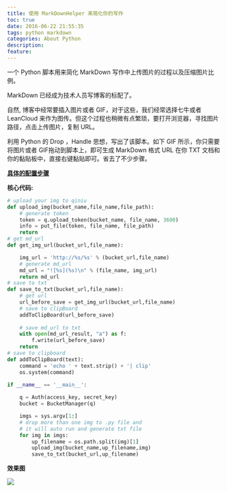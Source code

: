 ```yaml
---
title: 使用 MarkDownHelper 来简化你的写作
toc: true
date: 2016-06-22 21:55:35
tags: python markdown
categories: About Python
description:
feature:
---
```


一个 Python 脚本用来简化 MarkDown 写作中上传图片的过程以及压缩图片比例。

<!--more-->

MarkDown 已经成为技术人员写博客的标配了。

自然, 博客中经常要插入图片或者 GIF，对于这些，我们经常选择七牛或者 LeanCloud 来作为图传。但这个过程也稍微有点繁琐，要打开浏览器，寻找图片路径，点击上传图片，复制 URL。

利用 Python 的 Drop ，Handle 思想，写出了该脚本。如下 GIF 所示，你只需要将图片或者 GIF拖动到脚本上，即可生成 MarkDown 格式 URL 在你 TXT 文档和你的黏贴板中，直接右键黏贴即可。省去了不少步骤。

**[具体的配置步骤](https://github.com/wuchangfeng/MarkDownHelper)**

**核心代码:**

```python 
# upload your img to qiniu
def upload_img(bucket_name,file_name,file_path):
    # generate token
    token = q.upload_token(bucket_name, file_name, 3600)
    info = put_file(token, file_name, file_path)
    return
# get md_url 
def get_img_url(bucket_url,file_name):

    img_url = 'http://%s/%s' % (bucket_url,file_name)
    # generate md_url
    md_url = "![%s](%s)\n" % (file_name, img_url)
    return md_url
# save to txt
def save_to_txt(bucket_url,file_name):
    # get url
    url_before_save = get_img_url(bucket_url,file_name)
    # save to clipBoard
    addToClipBoard(url_before_save)
    
    # save md_url to txt
    with open(md_url_result, "a") as f:
        f.write(url_before_save)
    return
# save to clipboard
def addToClipBoard(text):
	command = 'echo ' + text.strip() + '| clip'
	os.system(command)
	
if __name__ == '__main__':

    q = Auth(access_key, secret_key)
    bucket = BucketManager(q)

    imgs = sys.argv[1:]
    # drop more than one img to .py file and
    # it will auto run and generate txt file
    for img in imgs:
        up_filename = os.path.split(img)[1]
        upload_img(bucket_name,up_filename,img)
        save_to_txt(bucket_url,up_filename)
```



**效果图**

![](http://7xrl8j.com1.z0.glb.clouddn.com/MarkDownHelper.gif)


